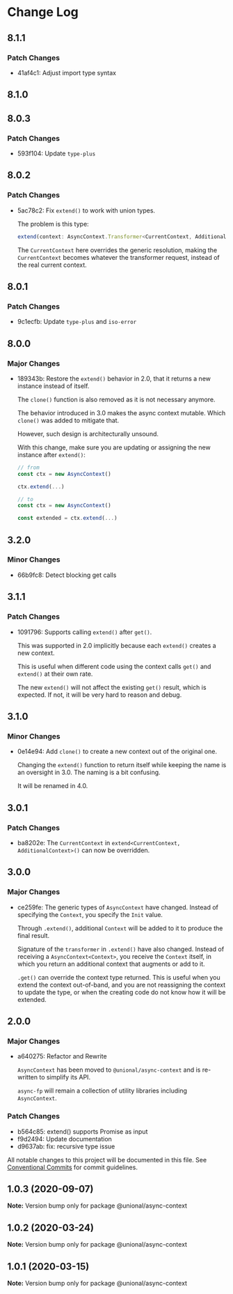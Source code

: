 # Change Log

## 8.1.1

### Patch Changes

- 41af4c1: Adjust import type syntax

## 8.1.0

## 8.0.3

### Patch Changes

- 593f104: Update `type-plus`

## 8.0.2

### Patch Changes

- 5ac78c2: Fix `extend()` to work with union types.

  The problem is this type:

  ```ts
  extend(context: AsyncContext.Transformer<CurrentContext, AdditionalContext>)
  ```

  The `CurrentContext` here overrides the generic resolution,
  making the `CurrentContext` becomes whatever the transformer request,
  instead of the real current context.

## 8.0.1

### Patch Changes

- 9c1ecfb: Update `type-plus` and `iso-error`

## 8.0.0

### Major Changes

- 189343b: Restore the `extend()` behavior in 2.0,
  that it returns a new instance instead of itself.

  The `clone()` function is also removed as it is not necessary anymore.

  The behavior introduced in 3.0 makes the async context mutable.
  Which `clone()` was added to mitigate that.

  However, such design is architecturally unsound.

  With this change, make sure you are updating or assigning the new instance after `extend()`:

  ```ts
  // from
  const ctx = new AsyncContext()

  ctx.extend(...)

  // to
  const ctx = new AsyncContext()

  const extended = ctx.extend(...)
  ```

## 3.2.0

### Minor Changes

- 66b9fc8: Detect blocking get calls

## 3.1.1

### Patch Changes

- 1091796: Supports calling `extend()` after `get()`.

  This was supported in 2.0 implicitly because each `extend()` creates a new context.

  This is useful when different code using the context calls `get()` and `extend()` at their own rate.

  The new `extend()` will not affect the existing `get()` result, which is expected.
  If not, it will be very hard to reason and debug.

## 3.1.0

### Minor Changes

- 0e14e94: Add `clone()` to create a new context out of the original one.

  Changing the `extend()` function to return itself while keeping the name is an oversight in 3.0.
  The naming is a bit confusing.

  It will be renamed in 4.0.

## 3.0.1

### Patch Changes

- ba8202e: The `CurrentContext` in `extend<CurrentContext, AdditionalContext>()` can now be overridden.

## 3.0.0

### Major Changes

- ce259fe: The generic types of `AsyncContext` have changed.
  Instead of specifying the `Context`, you specify the `Init` value.

  Through `.extend()`, additional `Context` will be added to it to produce the final result.

  Signature of the `transformer` in `.extend()` have also changed.
  Instead of receiving a `AsyncContext<Context>`, you receive the `Context` itself,
  in which you return an additional context that augments or add to it.

  `.get()` can override the context type returned.
  This is useful when you extend the context out-of-band,
  and you are not reassigning the context to update the type,
  or when the creating code do not know how it will be extended.

## 2.0.0

### Major Changes

- a640275: Refactor and Rewrite

  `AsyncContext` has been moved to `@unional/async-context` and is re-written to simplify its API.

  `async-fp` will remain a collection of utility libraries including `AsyncContext`.

### Patch Changes

- b564c85: extend() supports Promise as input
- f9d2494: Update documentation
- d9637ab: fix: recursive type issue

All notable changes to this project will be documented in this file.
See [Conventional Commits](https://conventionalcommits.org) for commit guidelines.

## 1.0.3 (2020-09-07)

**Note:** Version bump only for package @unional/async-context

## 1.0.2 (2020-03-24)

**Note:** Version bump only for package @unional/async-context

## 1.0.1 (2020-03-15)

**Note:** Version bump only for package @unional/async-context
